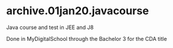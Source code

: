 # archive.01jan20.javacourse
Java course and test in JEE and J8

Done in MyDigitalSchool through the Bachelor 3 for the CDA title
